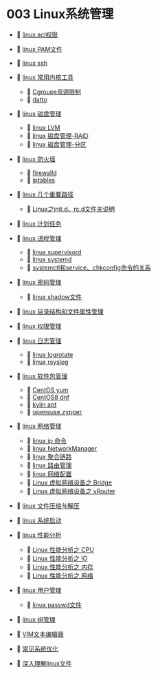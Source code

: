 # 003 Linux系统管理

* 📄 [linux acl权限](siyuan://blocks/20230610173747-b0whwmi)
* 📄 [linux PAM文件](siyuan://blocks/20230610173650-r61rup1)
* 📄 [linux ssh](siyuan://blocks/20230610173745-hsm9ws6)
* 📑 [linux 常用内核工具](siyuan://blocks/20230912154329-nbtzgrj)

  * 📄 [Cgroups资源限制](siyuan://blocks/20230610173715-36th0on)
  * 📄 [datto](siyuan://blocks/20230912154350-6wbqtwo)
* 📑 [linux 磁盘管理](siyuan://blocks/20230731184808-fp74xuk)

  * 📄 [linux LVM](siyuan://blocks/20230610173608-94mdetb)
  * 📄 [linux 磁盘管理-RAID](siyuan://blocks/20230610173538-pv1fv66)
  * 📄 [linux 磁盘管理-分区](siyuan://blocks/20230610173743-0ftosvt)
* 📑 [linux 防火墙](siyuan://blocks/20230803115608-fyehvsl)

  * 📄 [firewalld](siyuan://blocks/20230610173734-jic9gse)
  * 📄 [iptables](siyuan://blocks/20230610173617-7l5ftni)
* 📑 [linux 几个重要路径](siyuan://blocks/20230921212215-oetcqmb)

  * 📄 [Linux之init.d、rc.d文件夹说明](siyuan://blocks/20230921212252-nw2nbmd)
* 📄 [linux 计划任务](siyuan://blocks/20230610173646-bhdhhzl)
* 📑 [linux 进程管理](siyuan://blocks/20230731184852-gpvm3o2)

  * 📄 [linux supervisord](siyuan://blocks/20230731184946-hlebj0x)
  * 📄 [linux systemd](siyuan://blocks/20230610173754-nolls1s)
  * 📄 [systemctl和service、chkconfig命令的关系](siyuan://blocks/20230921210702-rouru0w)
* 📑 [linux 密码管理](siyuan://blocks/20230610173758-wpafjoy)

  * 📄 [linux shadow文件](siyuan://blocks/20230610173728-xs4na7q)
* 📄 [linux 目录结构和文件属性管理](siyuan://blocks/20230610173652-ex2pz40)
* 📄 [linux 权限管理](siyuan://blocks/20230610173646-5p30gm2)
* 📑 [linux 日志管理](siyuan://blocks/20230610173716-mus5v8e)

  * 📄 [linux logrotate](siyuan://blocks/20230610173801-5bt2ht6)
  * 📄 [linux rsyslog](siyuan://blocks/20230803121402-0hdctz8)
* 📑 [linux 软件包管理](siyuan://blocks/20230610173615-gi4fzfk)

  * 📄 [CentOS yum](siyuan://blocks/20230906111854-a1f0qq5)
  * 📄 [CentOS8 dnf](siyuan://blocks/20230906112113-ap4c6i4)
  * 📄 [kylin apt](siyuan://blocks/20230906111803-zrtqrv5)
  * 📄 [opensuse zypper](siyuan://blocks/20230906111854-h14hzkl)
* 📑 [linux 网络管理](siyuan://blocks/20230610173746-xcrlvc0)

  * 📄 [linux ip 命令](siyuan://blocks/20230906152322-cg6qodq)
  * 📄 [linux NetworkManager](siyuan://blocks/20230803163647-p2txceg)
  * 📄 [linux 聚合链路](siyuan://blocks/20230610173719-r7o6gsh)
  * 📄 [linux 路由管理](siyuan://blocks/20230610173807-kqlwuyg)
  * 📄 [linux 网络配置](siyuan://blocks/20230803163800-ql9cifl)
  * 📄 [Linux 虚拟网络设备之 Bridge](siyuan://blocks/20230803173114-w9zlqes)
  * 📄 [Linux 虚拟网络设备之 vRouter](siyuan://blocks/20230906171717-rabex90)
* 📄 [linux 文件压缩与解压](siyuan://blocks/20230610173737-lcd72hd)
* 📄 [linux 系统启动](siyuan://blocks/20230921212810-yj0hajt)
* 📑 [linux 性能分析](siyuan://blocks/20230906175252-g3b9ufk)

  * 📄 [Linux 性能分析之 CPU](siyuan://blocks/20230906175411-mepqce3)
  * 📄 [Linux 性能分析之 IO](siyuan://blocks/20230906180047-dj0hsl8)
  * 📄 [Linux 性能分析之 内存](siyuan://blocks/20230906175719-hwa4fqs)
  * 📄 [Linux 性能分析之 网络](siyuan://blocks/20230906180245-9hnf2rz)
* 📑 [linux 用户管理](siyuan://blocks/20230610173640-3viwdgt)

  * 📄 [linux passwd文件](siyuan://blocks/20230907111129-6p3es4o)
* 📄 [linux 组管理](siyuan://blocks/20230610173750-w3kwdmm)
* 📄 [VIM文本编辑器](siyuan://blocks/20230610173703-o5bchuv)
* 📄 [常见系统优化](siyuan://blocks/20230904153449-wd507me)
* 📄 [深入理解linux文件](siyuan://blocks/20230610173709-1nibbv0)

‍
